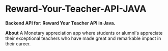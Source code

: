 # **Reward-Your-Teacher-API-JAVA**
**Backend API for: Reward Your Teacher API in Java.**

**About**
A Monetary appreciation app where students or alumni's appreciate their exceptional teachers who have made great and remarkable impact in their career.
